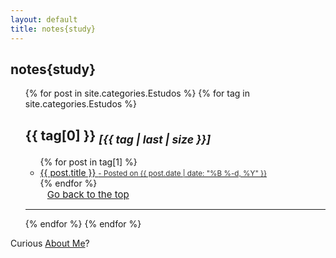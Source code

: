 ```yaml
---
layout: default
title: notes{study}
---
```


<div id="home">
  <h2 class="orange">notes{study}</h2>
  <ul class="posts">
    {% for post in site.categories.Estudos %}
 {% for tag in site.categories.Estudos %} <!-- style="padding-top: 70px;" is used to deal with nav-custom bar -->
      <h2 id="{{ tag[0] | slugify }}"> {{ tag[0] }}  <i><sub>[{{ tag | last | size }}]</sub></i></h2> <!-- I added new class -->
      <ul> <!-- post-subtitle -->
        {% for post in tag[1] %}
          <a href="{{ site.baseurl }}{{ post.url }}">
        <li>
          {{ post.title }}
        <small class="post-meta" style="color: #313131;"> - Posted on {{ post.date | date: "%B %-d, %Y" }}</small>
        </li>
        </a>
        {% endfor %}
      </ul>
        <a href="#top" class="btn btn-default" style="font-size: 15px; padding: 0px 5px; margin-left: 30px">
          <span class="fa fa-refresh" aria-hidden="true"></span> Go back to the top
        </a> 
        <hr/>
    {% endfor %}
    {% endfor %}
  </ul>
 <p>Curious <a href="/about" class="orange">About Me</a>?</p>
<p></p>
</div>
